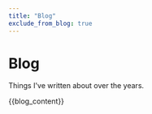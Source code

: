 ```yaml
---
title: "Blog"
exclude_from_blog: true
---
```


# Blog

Things I've written about over the years.
<!-- ([Atom feed](/posts/index.xml)) -->

{{blog_content}}
